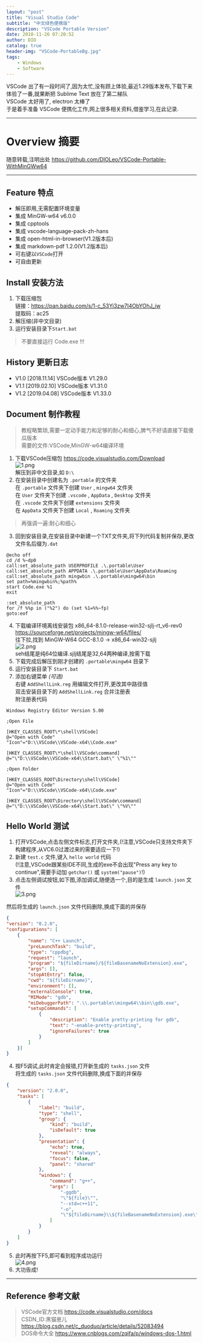 ```yaml
---
layout: "post"
title: "Visual Studio Code"
subtitle: "中文绿色便携版"
description: "VSCode Portable Version"
date: 2018-11-26 07:20:52
author: DIO
catalog: true
header-img: "VSCode-PortableBg.jpg"
tags: 
    - Windows
    - Software
---
```


VSCode 出了有一段时间了,因为太忙,没有顾上体验,最近1.29版本发布,下载下来体验了一番,就果断把 Sublime Text 放在了第二梯队  
VSCode 太好用了, electron 太棒了  
于是着手准备 VSCode 便携化工作,网上很多相关资料,借鉴学习,在此记录.  

***  

# Overview 摘要  

随意转载,注明出处 https://github.com/DIOLeo/VSCode-Portable-WithMinGWw64  

***

## Feature 特点
* 解压即用,无需配置环境变量  
* 集成 MinGW-w64 v6.0.0  
* 集成 cpptools  
* 集成 vscode-language-pack-zh-hans  
* 集成 open-html-in-browser(V1.2版本后)  
* 集成 markdown-pdf 1.2.0(V1.2版本后)  
* 可右键以`VSCode`打开  
* 可自由更新  

## Install 安装方法
1. 下载压缩包  
链接：https://pan.baidu.com/s/1-c_53Yi3zw7I4ObYOhJ_iw  
提取码：ac25  
2. 解压缩(非中文目录)  
3. 运行安装目录下`Start.bat`  
> 不要直接运行 Code.exe !!!  

## History 更新日志  
* V1.0 [2018.11.14] VSCode版本 V1.29.0  
* V1.1 [2019.02.10] VSCode版本 V1.31.0  
* V1.2 [2019.04.08] VSCode版本 V1.33.0  

## Document 制作教程  
> 教程略繁琐,需要一定动手能力和足够的耐心和细心,脾气不好请直接下载傻瓜版本  
> 需要的文件:VSCode,MinGW-w64编译环境  

1. 下载VSCode压缩包 https://code.visualstudio.com/Download  
![1.png](https://i.loli.net/2018/11/14/5bec15bda045c.png)  
解压到非中文目录,如 `D:\`  
2. 在安装目录中创建名为 `.portable` 的文件夹  
在 `.portable` 文件夹下创建 `User` , `mingw64` 文件夹  
在 `User` 文件夹下创建 `.vscode` , `AppData` , `Desktop` 文件夹  
在 `.vscode` 文件夹下创建 `extensions` 文件夹  
在 `AppData` 文件夹下创建 `Local` , `Roaming` 文件夹  
> 再强调一遍:耐心和细心  
3. 回到安装目录,在安装目录中新建一个TXT文件夹,将下列代码复制并保存,更改文件名后缀为`.dat`  

```dos
@echo off
cd /d %~dp0
call:set_absolute_path USERPROFILE .\.portable\User
call:set_absolute_path APPDATA .\.portable\User\AppData\Roaming
call:set_absolute_path mingwbin .\.portable\mingw64\bin
set path=%mingwbin%;%path%
start Code.exe %1
exit

:set_absolute_path
for /f %%p in ("%2") do (set %1=%%~fp)
goto:eof  
```

4. 下载编译环境离线安装包 x86_64-8.1.0-release-win32-sjlj-rt_v6-rev0  
https://sourceforge.net/projects/mingw-w64/files/  
往下拉,找到 MinGW-W64 GCC-8.1.0 -> x86_64-win32-sjlj  
![2.png](https://i.loli.net/2018/11/14/5bec1dd017079.png)  
seh结尾是纯64位编译.sjlj结尾是32,64两种编译,按需下载  
5. 下载完成后解压到刚才创建的 `.portable\mingw64` 目录下  
6. 运行安装目录下 `Start.bat`  
7. 添加右键菜单 *(可选)*  
右键 `AddShellLink.reg` 用编辑文件打开,更改其中路径值  
双击安装目录下的 `AddShellLink.reg` 合并注册表  
附注册表代码  

```dos
Windows Registry Editor Version 5.00

;Open File

[HKEY_CLASSES_ROOT\*\shell\VSCode]
@="Open with Code"
"Icon"="D:\\VSCode\\VSCode-x64\\Code.exe"

[HKEY_CLASSES_ROOT\*\shell\VSCode\command]
@="\"D:\\VSCode\\VSCode-x64\\Start.bat\" \"%1\""

;Open Folder

[HKEY_CLASSES_ROOT\Directory\shell\VSCode]
@="Open with Code"
"Icon"="D:\\VSCode\\VSCode-x64\\Code.exe"

[HKEY_CLASSES_ROOT\Directory\shell\VSCode\command]
@="\"D:\\VSCode\\VSCode-x64\\Start.bat\" \"%V\""  
```

## Hello World 测试  
1. 打开VSCode,点击左侧文件标志,打开文件夹,(!注意,VSCode只支持文件夹下构建程序,从VC6.0过渡过来的需要适应一下!)  
2. 新建 `test.c` 文件,键入 `hello world` 代码  
(!注意,VSCode跟某些IDE不同,生成的exe不会出现"Press any key to continue",需要手动加 `getchar()` 或 `system("pause")`!)
3. 点击左侧调试按钮,如下图,添加调试,随便选一个,目的是生成 `launch.json` 文件  
![3.png](https://i.loli.net/2018/11/14/5bec21a444058.png)  

然后将生成的 `launch.json` 文件代码删除,换成下面的并保存  

```json
{
"version": "0.2.0",
"configurations": [
    {
        "name": "C++ Launch",
        "preLaunchTask": "build",
        "type": "cppdbg",
        "request": "launch",
        "program": "${fileDirname}/${fileBasenameNoExtension}.exe",
        "args": [],
        "stopAtEntry": false,
        "cwd": "${fileDirname}",
        "environment": [],
        "externalConsole": true,
        "MIMode": "gdb",
        "miDebuggerPath": ".\\.portable\\mingw64\\bin\\gdb.exe",
        "setupCommands": [
            {
                "description": "Enable pretty-printing for gdb",
                "text": "-enable-pretty-printing",
                "ignoreFailures": true
            }
        ]
    }]
}
```

4. 按F5调试,此时肯定会报错,打开新生成的 `tasks.json` 文件  
将生成的 `tasks.json` 文件代码删除,换成下面的并保存  

```json
{
    "version": "2.0.0",
    "tasks": [
        {
            "label": "build",
            "type": "shell",
            "group": {
                "kind": "build",
                "isDefault": true
            },
            "presentation": {
                "echo": true,
                "reveal": "always",
                "focus": false,
                "panel": "shared"
            },
            "windows": {
                "command": "g++",
                "args": [
                    "-ggdb",
                    "\"${file}\"",
                    "--std=c++11",
                    "-o",
                    "\"${fileDirname}\\${fileBasenameNoExtension}.exe\""
                ]
            }
        }
    ]
}
```

5. 此时再按下F5,即可看到程序成功运行  
![4.png](https://i.loli.net/2018/11/14/5bec21a185487.png)  
6. 大功告成!  

****

## Reference 参考文献
> VSCode官方文档 https://code.visualstudio.com/docs  
CSDN_ID:黑猫崽儿 https://blog.csdn.net/c_duoduo/article/details/52083494  
DOS命令大全 https://www.cnblogs.com/zqifa/p/windows-dos-1.html  
